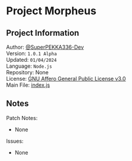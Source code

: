 **Project Morpheus**
===

## **Project Information**

Author: [@SuperPEKKA336-Dev](https://github.com/SuperPEKKA336-Dev)  
Version: `1.0.1 Alpha`  
Updated: `01/04/2024`  
Language: `Node.js`   
Repository: None   
License: [GNU Affero General Public License v3.0](LICENSE)     
Main File: [index.js](discord-bot/index.js)

## **Notes**

Patch Notes:
- None

Issues:
- None
